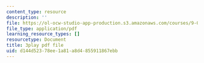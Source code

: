 ```yaml
---
content_type: resource
description: ''
file: https://ol-ocw-studio-app-production.s3.amazonaws.com/courses/9-00sc-introduction-to-psychology-fall-2011/d144d52378ee1a81a8d4855911867ebb_vf1U3Nt3HQk.pdf
file_type: application/pdf
learning_resource_types: []
resourcetype: Document
title: 3play pdf file
uid: d144d523-78ee-1a81-a8d4-855911867ebb
---
```

